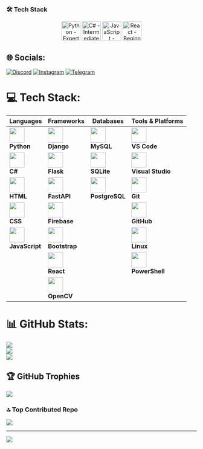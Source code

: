 ### 🛠️ Tech Stack
<p align="center">
  <a href="https://www.python.org/"><img src="https://skillicons.dev/icons?i=py" width="50" title="Python - Expert (100%)"/></a>
  <a href="#"><img src="https://skillicons.dev/icons?i=cs" width="50" title="C# - Intermediate (65%)"/></a>
  <a href="#"><img src="https://skillicons.dev/icons?i=js" width="50" title="JavaScript - Intermediate (70%)"/></a>
  <a href="#"><img src="https://skillicons.dev/icons?i=react" width="50" title="React - Beginner (40%)"/></a>
</p>












## 🌐 Socials:
[![Discord](https://img.shields.io/badge/Discord-%237289DA.svg?logo=discord&logoColor=white)](gnsrfan) [![Instagram](https://img.shields.io/badge/Instagram-%23E4405F.svg?logo=Instagram&logoColor=white)]()  [![Telegram](https://img.shields.io/badge/-telegram-white?color=white&logo=telegram&logoColor=blue)](https://t.me/gns_rfan/)

# 💻 Tech Stack:
 
| Languages | Frameworks | Databases | Tools & Platforms |
|-----------|------------|-----------|-------------------|
| <abbr title="Expert – 100%"><img src="https://skillicons.dev/icons?i=py" width="40"/></abbr> <br> **Python** | <abbr title="Intermediate – 75%"><img src="https://skillicons.dev/icons?i=django" width="40"/></abbr> <br> **Django** | <abbr title="Intermediate – 70%"><img src="https://skillicons.dev/icons?i=mysql" width="40"/></abbr> <br> **MySQL** | <abbr title="Expert – 95%"><img src="https://skillicons.dev/icons?i=vscode" width="40"/></abbr> <br> **VS Code** |
| <abbr title="Intermediate – 65%"><img src="https://skillicons.dev/icons?i=cs" width="40"/></abbr> <br> **C#** | <abbr title="Intermediate – 70%"><img src="https://skillicons.dev/icons?i=flask" width="40"/></abbr> <br> **Flask** | <abbr title="Intermediate – 65%"><img src="https://skillicons.dev/icons?i=sqlite" width="40"/></abbr> <br> **SQLite** | <abbr title="Intermediate – 80%"><img src="https://skillicons.dev/icons?i=visualstudio" width="40"/></abbr> <br> **Visual Studio** |
| <abbr title="Expert – 95%"><img src="https://skillicons.dev/icons?i=html" width="40"/></abbr> <br> **HTML** | <abbr title="Intermediate – 60%"><img src="https://skillicons.dev/icons?i=fastapi" width="40"/></abbr> <br> **FastAPI** | <abbr title="Intermediate – 60%"><img src="https://skillicons.dev/icons?i=postgres" width="40"/></abbr> <br> **PostgreSQL** | <abbr title="Expert – 90%"><img src="https://skillicons.dev/icons?i=git" width="40"/></abbr> <br> **Git** |
| <abbr title="Expert – 90%"><img src="https://skillicons.dev/icons?i=css" width="40"/></abbr> <br> **CSS** | <abbr title="Intermediate – 55%"><img src="https://skillicons.dev/icons?i=firebase" width="40"/></abbr> <br> **Firebase** |   | <abbr title="Expert – 85%"><img src="https://skillicons.dev/icons?i=github" width="40"/></abbr> <br> **GitHub** |
| <abbr title="Intermediate – 70%"><img src="https://skillicons.dev/icons?i=js" width="40"/></abbr> <br> **JavaScript** | <abbr title="Intermediate – 65%"><img src="https://skillicons.dev/icons?i=bootstrap" width="40"/></abbr> <br> **Bootstrap** |   | <abbr title="Intermediate – 75%"><img src="https://skillicons.dev/icons?i=linux" width="40"/></abbr> <br> **Linux** |
|   | <abbr title="Beginner – 40%"><img src="https://skillicons.dev/icons?i=react" width="40"/></abbr> <br> **React** |   | <abbr title="Intermediate – 70%"><img src="https://skillicons.dev/icons?i=powershell" width="40"/></abbr> <br> **PowerShell** |
|   | <abbr title="Intermediate – 60%"><img src="https://skillicons.dev/icons?i=opencv" width="40"/></abbr> <br> **OpenCV** |   |   |


# 📊 GitHub Stats:
![](https://github-readme-stats.vercel.app/api?username=Rfannn&theme=dark&hide_border=false&include_all_commits=true&count_private=false)<br/>
![](https://github-readme-streak-stats.herokuapp.com/?user=Rfannn&theme=dark&hide_border=false)<br/>
![](https://github-readme-stats.vercel.app/api/top-langs/?username=Rfannn&theme=dark&hide_border=false&include_all_commits=true&count_private=false&layout=compact)

## 🏆 GitHub Trophies
![](https://github-profile-trophy.vercel.app/?username=Rfannn&theme=radical&no-frame=false&no-bg=true&margin-w=4)

### 🔝 Top Contributed Repo
![](https://github-contributor-stats.vercel.app/api?username=Rfannn&limit=5&theme=dark&combine_all_yearly_contributions=true)

---
[![](https://visitcount.itsvg.in/api?id=Rfannn&icon=0&color=0)](https://visitcount.itsvg.in)
